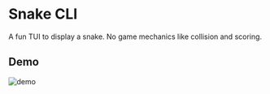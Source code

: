 # Snake CLI
A fun TUI to display a snake. No game mechanics like collision and scoring.

## Demo
![demo](./demo1.gif)
